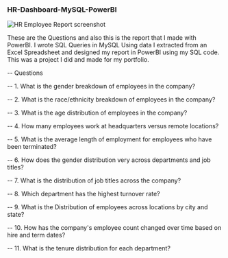 ### HR-Dashboard-MySQL-PowerBI
![HR Employee Report screenshot](https://github.com/buckmn0333/Database_Management-Portfolio/assets/117545217/8bb56b3b-3c9c-479e-8bc6-9a442c49a808)

These are the Questions and also this is the report that I made with PowerBI. I wrote SQL Queries in MySQL Using data I extracted from an Excel Spreadsheet and designed my report in PowerBI using my SQL code. This was a project I did and made for my portfolio.

-- Questions

-- 1. What is the gender breakdown of employees in the company?

-- 2. What is the race/ethnicity breakdown of employees in the company?

-- 3. What is the age distribution of employees in the company?

-- 4. How many employees work at headquarters versus remote locations?

-- 5. What is the average length of employment for employees who have been terminated?

-- 6. How does the gender distribution very across departments and job titles?

-- 7. What is the distribution of job titles across the company?

-- 8. Which department has the highest turnover rate?

-- 9. What is the Distribution of employees across locations by city and state? 

-- 10. How has the company's employee count changed over time based on hire and term dates?

-- 11. What is the tenure distribution for each department?
